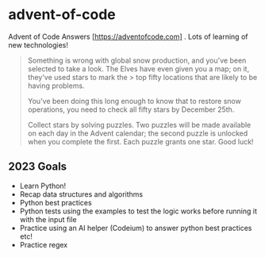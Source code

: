 # advent-of-code

Advent of Code Answers [https://adventofcode.com] . Lots of learning of new technologies!

> Something is wrong with global snow production, and you've been selected to take a look. The Elves have even given you a map; on it, they've used stars to mark the > top fifty locations that are likely to be having problems.
>
> You've been doing this long enough to know that to restore snow operations, you need to check all fifty stars by December 25th.
>
> Collect stars by solving puzzles. Two puzzles will be made available on each day in the Advent calendar; the second puzzle is unlocked when you complete the first. Each puzzle grants one star. Good luck!

## 2023 Goals

- Learn Python!
- Recap data structures and algorithms
- Python best practices
- Python tests using the examples to test the logic works before running it with the input file
- Practice using an AI helper (Codeium) to answer python best practices etc!
- Practice regex
